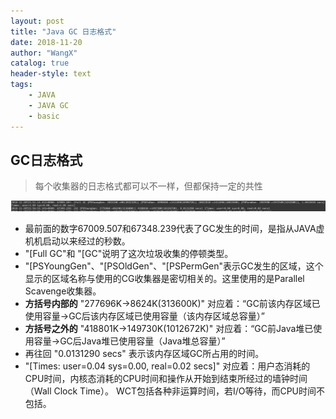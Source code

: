 ```yaml
---
layout: post
title: "Java GC 日志格式"
date: 2018-11-20 
author: "WangX"
catalog: true
header-style: text
tags:
    - JAVA
    - JAVA GC
    - basic
---
```


## GC日志格式

>每个收集器的日志格式都可以不一样，但都保持一定的共性

!["JAVA GC日志样例"](/img/javagc/javagctip.png "JAVA GC日志样例")

* 最前面的数字67009.507和67348.239代表了GC发生的时间，是指从JAVA虚机机启动以来经过的秒数。
* "[Full GC"和 "[GC"说明了这次垃圾收集的停顿类型。
* "[PSYoungGen"、"[PSOldGen"、"[PSPermGen"表示GC发生的区域，这个显示的区域名称与使用的CG收集器是密切相关的。这里使用的是Parallel Scavenge收集器。
* **方括号内部的** "277696K->8624K(313600K)" 对应着：“GC前该内存区域已使用容量->GC后该内存区域已使用容量（该内存区域总容量）”
* **方括号之外的** "418801K->149730K(1012672K)" 对应着：“GC前Java堆已使用容量->GC后Java堆已使用容量（Java堆总容量）”
* 再往回 "0.0131290 secs" 表示该内存区域GC所占用的时间。
* "[Times: user=0.04 sys=0.00, real=0.02 secs]" 对应着：用户态消耗的CPU时间，内核态消耗的CPU时间和操作从开始到结束所经过的墙钟时间（Wall Clock Time）。
WCT包括各种非运算时间，若I/O等待，而CPU时间不包括。